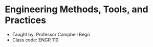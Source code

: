 # Engineering Methods, Tools, and Practices
* Taught by: Professor Campbell Bego
* Class code: ENGR 110
